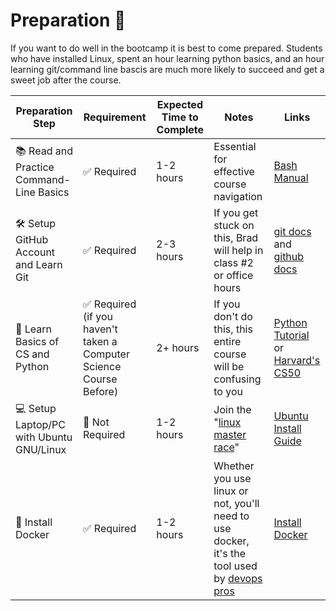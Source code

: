# Preparation 🎒

If you want to do well in the bootcamp it is best to come prepared. Students who have installed Linux, spent an hour learning python basics, and an hour learning git/command line bascis are much more likely to succeed and get a sweet job after the course.

| **Preparation Step**                                     | **Requirement** | **Expected Time to Complete** | **Notes**                                                  | **Links**                                                                                         |
|----------------------------------------------------------|-----------------|-------------------------------|------------------------------------------------------------|---------------------------------------------------------------------------------------------------|
| 📚 Read and Practice Command-Line Basics                 | ✅ Required     | 1-2 hours                     | Essential for effective course navigation                 | [Bash Manual](https://www.gnu.org/software/bash/manual/bash.html) |
| 🛠️ Setup GitHub Account and Learn Git                   | ✅ Required     | 2-3 hours                     | If you get stuck on this, Brad will help in class #2 or office hours | [git docs](https://git-scm.com/doc) and [github docs](https://docs.github.com/en)                           |
| 🐍 Learn Basics of CS and Python                               | ✅ Required (if you haven't taken a Computer Science Course Before)    | 2+ hours                     | If you don't do this, this entire course will be confusing to you                       | [Python Tutorial](https://docs.python.org/3/tutorial/) or [Harvard's CS50](cs50.harvard.edu/x/)                                   |
| 💻 Setup Laptop/PC with Ubuntu GNU/Linux               | 🔄 Not Required | 1-2 hours                     | Join the "[linux master race](https://www.reddit.com/r/linuxmasterrace/)"                        | [Ubuntu Install Guide](https://ubuntu.com/tutorials/install-ubuntu-desktop#1-overview)       |
| 🐳 Install Docker                                      | ✅ Required  | 1-2 hours                     | Whether you use linux or not, you'll need to use docker, it's the tool used by [devops pros](https://www.zdnet.com/article/what-is-docker-and-why-is-it-so-darn-popular/)                    | [Install Docker](https://docs.docker.com/engine/install/)                                     |


